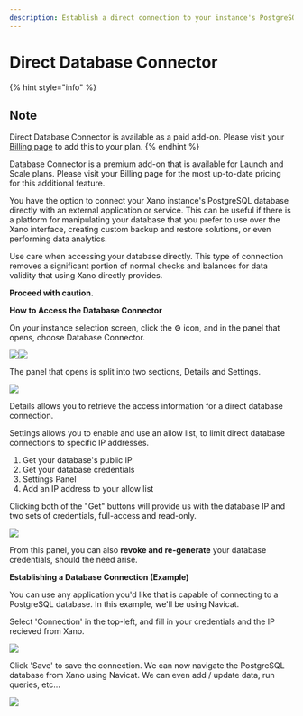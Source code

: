 ```yaml
---
description: Establish a direct connection to your instance's PostgreSQL database
---
```


# Direct Database Connector

{% hint style="info" %}
## Note

Direct Database Connector is available as a paid add-on. Please visit your [Billing page](https://app.xano.com/billing?mode=master) to add this to your plan.
{% endhint %}

Database Connector is a premium add-on that is available for Launch and Scale plans. Please visit your Billing page for the most up-to-date pricing for this additional feature.

You have the option to connect your Xano instance's PostgreSQL database directly with an external application or service. This can be useful if there is a platform for manipulating your database that you prefer to use over the Xano interface, creating custom backup and restore solutions, or even performing data analytics.

Use care when accessing your database directly. This type of connection removes a significant portion of normal checks and balances for data validity that using Xano directly provides.

**Proceed with caution.**

**How to Access the Database Connector**

On your instance selection screen, click the ⚙️ icon, and in the panel that opens, choose Database Connector.

![](https://docs.xano.com/~gitbook/image?url=https%3A%2F%2F3176331816-files.gitbook.io%2F%7E%2Ffiles%2Fv0%2Fb%2Fgitbook-x-prod.appspot.com%2Fo%2Fspaces%252F-M8Si5XvG2QHSLi9JcVY%252Fuploads%252Fbva4pABZQRkdxaTFgEF8%252FCleanShot%25202023-08-16%2520at%252013.18.14.png%3Falt%3Dmedia%26token%3D3ebffa8a-ac22-48cf-9831-49d37795711e\&width=768\&dpr=4\&quality=100\&sign=b56ed3c\&sv=2)![](https://docs.xano.com/~gitbook/image?url=https%3A%2F%2F3176331816-files.gitbook.io%2F%7E%2Ffiles%2Fv0%2Fb%2Fgitbook-x-prod.appspot.com%2Fo%2Fspaces%252F-M8Si5XvG2QHSLi9JcVY%252Fuploads%252FLH2VNwWcmVMhISoSzAAt%252FCleanShot%25202023-08-16%2520at%252013.21.19.png%3Falt%3Dmedia%26token%3D6be56cd2-6040-4aa0-b7fe-2dd53702998a\&width=768\&dpr=4\&quality=100\&sign=af506598\&sv=2)

The panel that opens is split into two sections, Details and Settings.

![](https://docs.xano.com/~gitbook/image?url=https%3A%2F%2F3176331816-files.gitbook.io%2F%7E%2Ffiles%2Fv0%2Fb%2Fgitbook-x-prod.appspot.com%2Fo%2Fspaces%252F-M8Si5XvG2QHSLi9JcVY%252Fuploads%252FAyD90vNwvU2Olvpi9oOA%252FCleanShot%25202023-08-16%2520at%252013.22.58.png%3Falt%3Dmedia%26token%3D3a02f7da-8706-4f69-be55-a097282ffcd7\&width=768\&dpr=4\&quality=100\&sign=1659b479\&sv=2)

Details allows you to retrieve the access information for a direct database connection.

Settings allows you to enable and use an allow list, to limit direct database connections to specific IP addresses.

1. Get your database's public IP
2. Get your database credentials
3. Settings Panel
4. Add an IP address to your allow list

Clicking both of the "Get" buttons will provide us with the database IP and two sets of credentials, full-access and read-only.

![](https://docs.xano.com/~gitbook/image?url=https%3A%2F%2F3176331816-files.gitbook.io%2F%7E%2Ffiles%2Fv0%2Fb%2Fgitbook-x-prod.appspot.com%2Fo%2Fspaces%252F-M8Si5XvG2QHSLi9JcVY%252Fuploads%252FtDJ38RyZjDC9eQiwGROW%252FCleanShot%25202023-08-21%2520at%252007.47.08.png%3Falt%3Dmedia%26token%3Dd1a9a18c-c0cd-4da9-8b84-f0f629b9a90c\&width=768\&dpr=4\&quality=100\&sign=f17c368b\&sv=2)

From this panel, you can also **revoke and re-generate** your database credentials, should the need arise.

**Establishing a Database Connection (Example)**

You can use any application you'd like that is capable of connecting to a PostgreSQL database. In this example, we'll be using Navicat.

Select 'Connection' in the top-left, and fill in your credentials and the IP recieved from Xano.

![](https://docs.xano.com/~gitbook/image?url=https%3A%2F%2F3176331816-files.gitbook.io%2F%7E%2Ffiles%2Fv0%2Fb%2Fgitbook-x-prod.appspot.com%2Fo%2Fspaces%252F-M8Si5XvG2QHSLi9JcVY%252Fuploads%252FFUiRBkNbG1G0TQL97a3C%252FCleanShot%25202023-08-16%2520at%252013.39.09.png%3Falt%3Dmedia%26token%3D65e31cd1-2a78-4034-8486-645a51b3011d\&width=768\&dpr=4\&quality=100\&sign=6188df4\&sv=2)

Click 'Save' to save the connection. We can now navigate the PostgreSQL database from Xano using Navicat. We can even add / update data, run queries, etc...

![](https://docs.xano.com/~gitbook/image?url=https%3A%2F%2F3176331816-files.gitbook.io%2F%7E%2Ffiles%2Fv0%2Fb%2Fgitbook-x-prod.appspot.com%2Fo%2Fspaces%252F-M8Si5XvG2QHSLi9JcVY%252Fuploads%252FVOIm1fX5IgwBKIL7bUtd%252FCleanShot%25202023-08-16%2520at%252013.41.35.gif%3Falt%3Dmedia%26token%3D77716497-f44c-4896-a2f2-3bda1a11f951\&width=768\&dpr=4\&quality=100\&sign=782a399b\&sv=2)
